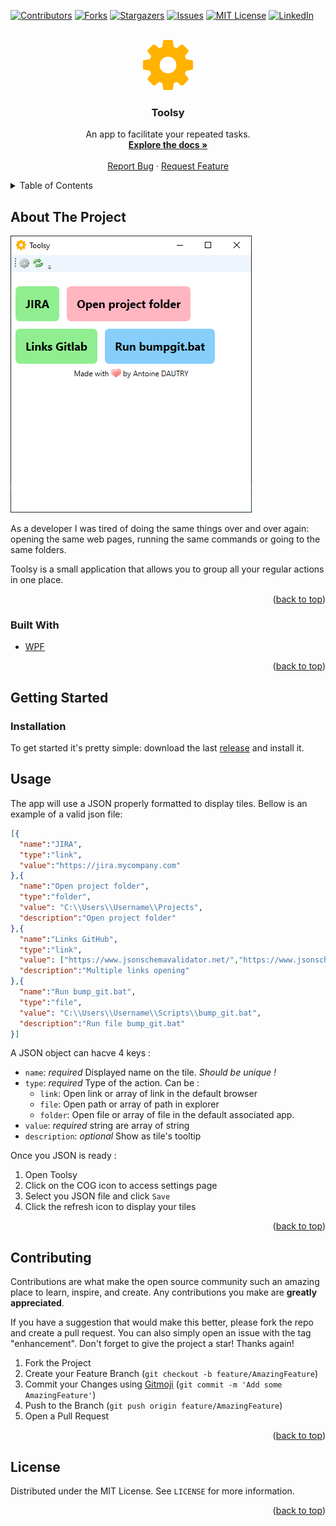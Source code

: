 <div id="top"></div>
<!--
*** Thanks for checking out the Best-README-Template. If you have a suggestion
*** that would make this better, please fork the repo and create a pull request
*** or simply open an issue with the tag "enhancement".
*** Don't forget to give the project a star!
*** Thanks again! Now go create something AMAZING! :D
-->



<!-- PROJECT SHIELDS -->
<!--
*** I'm using markdown "reference style" links for readability.
*** Reference links are enclosed in brackets [ ] instead of parentheses ( ).
*** See the bottom of this document for the declaration of the reference variables
*** for contributors-url, forks-url, etc. This is an optional, concise syntax you may use.
*** https://www.markdownguide.org/basic-syntax/#reference-style-links
-->
[![Contributors][contributors-shield]][contributors-url]
[![Forks][forks-shield]][forks-url]
[![Stargazers][stars-shield]][stars-url]
[![Issues][issues-shield]][issues-url]
[![MIT License][license-shield]][license-url]
[![LinkedIn][linkedin-shield]][linkedin-url]



<!-- PROJECT LOGO -->
<br />
<div align="center">
  <a href="https://github.com/antoine1003/toolsy">
    <img src="Images/icon256.png" alt="Logo" width="80" height="80">
  </a>

  <h3 align="center">Toolsy</h3>

  <p align="center">
    An app to facilitate your repeated tasks.
    <br />
    <a href="https://github.com/antoine1003/toolsy"><strong>Explore the docs »</strong></a>
    <br />
    <br />
    <a href="https://github.com/antoine1003/toolsy/issues">Report Bug</a>
    ·
    <a href="https://github.com/antoine1003/toolsy/issues">Request Feature</a>
  </p>
</div>



<!-- TABLE OF CONTENTS -->
<details>
  <summary>Table of Contents</summary>
  <ol>
    <li>
      <a href="#about-the-project">About The Project</a>
      <ul>
        <li><a href="#built-with">Built With</a></li>
      </ul>
    </li>
    <li>
      <a href="#getting-started">Getting Started</a>
      <ul>
        <li><a href="#installation">Installation</a></li>
      </ul>
    </li>
    <li><a href="#usage">Usage</a></li>
    <li><a href="#contributing">Contributing</a></li>
    <li><a href="#license">License</a></li>
  </ol>
</details>



<!-- ABOUT THE PROJECT -->
## About The Project

[![Toolsy screenshot][product-screenshot]](Images/screenshot1.png)

As a developer I was tired of doing the same things over and over again: opening the same web pages, running the same commands or going to the same folders.

Toolsy is a small application that allows you to group all your regular actions in one place.

<p align="right">(<a href="#top">back to top</a>)</p>



### Built With


* [WPF](https://docs.microsoft.com/fr-fr/visualstudio/designers/getting-started-with-wpf?view=vs-2022)

<p align="right">(<a href="#top">back to top</a>)</p>



<!-- GETTING STARTED -->
## Getting Started

### Installation

To get started it's pretty simple: download the last [release](https://github.com/antoine1003/toolsy/releases) and install it.


<!-- USAGE EXAMPLES -->
## Usage

The app will use a JSON properly formatted to display tiles. Bellow is an example of a valid json file:

```json
[{
  "name":"JIRA",
  "type":"link",
  "value":"https://jira.mycompany.com"
},{
  "name":"Open project folder",
  "type":"folder",
  "value": "C:\\Users\\Username\\Projects",
  "description":"Open project folder"
},{
  "name":"Links GitHub",
  "type":"link",
  "value": ["https://www.jsonschemavalidator.net/","https://www.jsonschemavalidator.net/"],
  "description":"Multiple links opening"
},{
  "name":"Run bump_git.bat",
  "type":"file",
  "value": "C:\\Users\\Username\\Scripts\\bump_git.bat",
  "description":"Run file bump_git.bat"
}]
```

A JSON object can hacve 4 keys :

- `name`: _required_ Displayed name on the tile. *Should be unique !*
- `type`: _required_ Type of the action. Can be :
  - `link`: Open link or array of link in the default browser
  - `file`: Open path or array of path in explorer
  - `folder`: Open file or array of file in the default associated app.
- `value`: _required_ string are array of string
- `description`: _optional_ Show as tile's tooltip


Once you JSON is ready :

1. Open Toolsy
2. Click on the COG icon to access settings page
3. Select you JSON file and click `Save`
4. Click the refresh icon to display your tiles

<p align="right">(<a href="#top">back to top</a>)</p>


<!-- CONTRIBUTING -->
## Contributing

Contributions are what make the open source community such an amazing place to learn, inspire, and create. Any contributions you make are **greatly appreciated**.

If you have a suggestion that would make this better, please fork the repo and create a pull request. You can also simply open an issue with the tag "enhancement".
Don't forget to give the project a star! Thanks again!

1. Fork the Project
2. Create your Feature Branch (`git checkout -b feature/AmazingFeature`)
3. Commit your Changes using [Gitmoji](https://gitmoji.dev/) (`git commit -m 'Add some AmazingFeature'`)
4. Push to the Branch (`git push origin feature/AmazingFeature`)
5. Open a Pull Request

<p align="right">(<a href="#top">back to top</a>)</p>



<!-- LICENSE -->
## License

Distributed under the MIT License. See `LICENSE` for more information.

<p align="right">(<a href="#top">back to top</a>)</p>

<!-- MARKDOWN LINKS & IMAGES -->
<!-- https://www.markdownguide.org/basic-syntax/#reference-style-links -->
[contributors-shield]: https://img.shields.io/github/contributors/antoine1003/toolsy.svg?style=for-the-badge
[contributors-url]: https://github.com/antoine1003/toolsy/graphs/contributors
[forks-shield]: https://img.shields.io/github/forks/antoine1003/toolsy.svg?style=for-the-badge
[forks-url]: https://github.com/antoine1003/toolsy/network/members
[stars-shield]: https://img.shields.io/github/stars/antoine1003/toolsy.svg?style=for-the-badge
[stars-url]: https://github.com/antoine1003/toolsy/stargazers
[issues-shield]: https://img.shields.io/github/issues/antoine1003/toolsy.svg?style=for-the-badge
[issues-url]: https://github.com/antoine1003/toolsy/issues
[license-shield]: https://img.shields.io/github/license/antoine1003/toolsy.svg?style=for-the-badge
[license-url]: https://github.com/antoine1003/toolsy/blob/master/LICENSE.txt
[linkedin-shield]: https://img.shields.io/badge/-LinkedIn-black.svg?style=for-the-badge&logo=linkedin&colorB=555
[linkedin-url]: https://www.linkedin.com/in/antoine-dautry
[product-screenshot]: Images/screenshot1.png